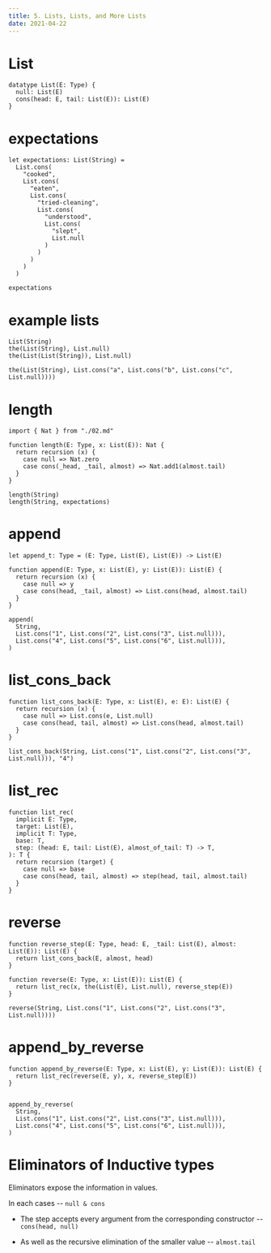 ```yaml
---
title: 5. Lists, Lists, and More Lists
date: 2021-04-22
---
```


# List

```cicada
datatype List(E: Type) {
  null: List(E)
  cons(head: E, tail: List(E)): List(E)
}
```

# expectations

```cicada
let expectations: List(String) =
  List.cons(
    "cooked",
    List.cons(
      "eaten",
      List.cons(
        "tried-cleaning",
        List.cons(
          "understood",
          List.cons(
            "slept",
            List.null
          )
        )
      )
    )
  )

expectations
```

# example lists

```cicada
List(String)
the(List(String), List.null)
the(List(List(String)), List.null)

the(List(String), List.cons("a", List.cons("b", List.cons("c", List.null))))
```

# length

```cicada
import { Nat } from "./02.md"

function length(E: Type, x: List(E)): Nat {
  return recursion (x) {
    case null => Nat.zero
    case cons(_head, _tail, almost) => Nat.add1(almost.tail)
  }
}

length(String)
length(String, expectations)
```

# append

```cicada
let append_t: Type = (E: Type, List(E), List(E)) -> List(E)

function append(E: Type, x: List(E), y: List(E)): List(E) {
  return recursion (x) {
    case null => y
    case cons(head, _tail, almost) => List.cons(head, almost.tail)
  }
}

append(
  String,
  List.cons("1", List.cons("2", List.cons("3", List.null))),
  List.cons("4", List.cons("5", List.cons("6", List.null))),
)
```

# list_cons_back

```cicada
function list_cons_back(E: Type, x: List(E), e: E): List(E) {
  return recursion (x) {
    case null => List.cons(e, List.null)
    case cons(head, tail, almost) => List.cons(head, almost.tail)
  }
}

list_cons_back(String, List.cons("1", List.cons("2", List.cons("3", List.null))), "4")
```

# list_rec

```cicada
function list_rec(
  implicit E: Type,
  target: List(E),
  implicit T: Type,
  base: T,
  step: (head: E, tail: List(E), almost_of_tail: T) -> T,
): T {
  return recursion (target) {
    case null => base
    case cons(head, tail, almost) => step(head, tail, almost.tail)
  }
}
```

# reverse

```cicada
function reverse_step(E: Type, head: E, _tail: List(E), almost: List(E)): List(E) {
  return list_cons_back(E, almost, head)
}

function reverse(E: Type, x: List(E)): List(E) {
  return list_rec(x, the(List(E), List.null), reverse_step(E))
}

reverse(String, List.cons("1", List.cons("2", List.cons("3", List.null))))
```

# append_by_reverse

```cicada
function append_by_reverse(E: Type, x: List(E), y: List(E)): List(E) {
  return list_rec(reverse(E, y), x, reverse_step(E))
}


append_by_reverse(
  String,
  List.cons("1", List.cons("2", List.cons("3", List.null))),
  List.cons("4", List.cons("5", List.cons("6", List.null))),
)
```

# Eliminators of Inductive types

Eliminators expose the information in values.

In each cases -- `null & cons`

- The step accepts every argument from the corresponding constructor -- `cons(head, null)`

- As well as the recursive elimination of the smaller value -- `almost.tail`
